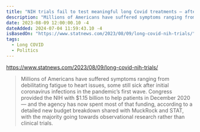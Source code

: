 ```yaml
---
title: "NIH trials fail to test meaningful long Covid treatments — after 2.5 years and $1 billion"
description: "Millions of Americans have suffered symptoms ranging from debilitating fatigue to heart issues, some still sick after initial coronavirus infections in the pandemic’s first wave. Congress provided the NIH with $1.15 billion to help patients in December 2020 — and the agency has now spent most of that funding, according to a detailed new budget breakdown shared with MuckRock and STAT, with the majority going towards observational research rather than clinical trials."
date: 2023-08-09 12:00:00.10 -4
dateAdded: 2024-07-04 11:59:43.10 -4
isBasedOn: "https://www.statnews.com/2023/08/09/long-covid-nih-trials/"
tags:
  - Long COVID
  - Politics
---
```


https://www.statnews.com/2023/08/09/long-covid-nih-trials/

> Millions of Americans have suffered symptoms ranging from debilitating fatigue to heart issues, some still sick after initial coronavirus infections in the pandemic’s first wave. Congress provided the NIH with $1.15 billion to help patients in December 2020 — and the agency has now spent most of that funding, according to a detailed new budget breakdown shared with MuckRock and STAT, with the majority going towards observational research rather than clinical trials.
